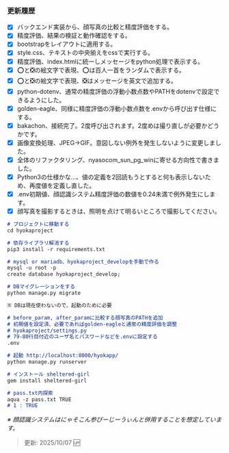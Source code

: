 ### 更新履歴

- [x] バックエンド実装から、顔写真の比較と精度評価をする。
- [x] 精度評価、結果の検証と動作確認をする。
- [x] bootstrapをレイアウトに適用する。
- [x] style.css、テキストの中央揃えをcssで実行する。
- [x] 精度評価、index.htmlに統一しメッセージをpython処理で表示する。
- [x] ⭕と❎の絵文字で表現、⭕は百人一首をランダムで表示する。
- [x] ⭕と❎の絵文字で表現、❎はメッセージを英文で追加する。
- [x] python-dotenv、通常の精度評価の浮動小数点数やPATHをdotenvで設定できるようにした。
- [x] golden-eagle、同様に精度評価の浮動小数点数を.envから呼び出す仕様にする。
- [x] bakachon、接続完了。2度呼び出されます。2度めは撮り直しが必要かどうかです。
- [x] 画像変換処理、JPEG→GIF。意図しない例外を発生しないように変更しました。
- [x] 全体のリファクタリング、nyasocom_sun_pg_winに寄せる方向性で書きました。
- [x] Python3の仕様かな...、値の定義を2回読もうとすると何も表示しないため、再度値を定義し直した。
- [x] .env初期値、顔認識システム精度評価の数値を0.24未満で例外発生にします。
- [x] 顔写真を撮影するときは、照明を点けて明るいところで撮影してください。

```markdown
# プロジェクトに移動する
cd hyokaproject

# 依存ライブラリ解消する
pip3 install -r requirements.txt

# mysql or mariadb、hyokaproject_developを手動で作る
mysql -u root -p
create database hyokaproject_develop;

# DBマイグレーションをする
python manage.py migrate

※ DBは現在使わないので、起動のために必要

# before_param, after_paramに比較する顔写真のPATHを追加
# 初期値を設定済、必要であればgolden-eagleと通常の精度評価を調整
# hyokaproject/settings.py
# 79-80行目付近のユーザ名とパスワードなどを.envに設定する
.env

# 起動 http://localhost:8000/hyokapp/
python manage.py runserver

# インストール sheltered-girl
gem install sheltered-girl

# pass.txt内探索
aqua -z pass.txt TRUE
# 1 : TRUE
```

_※ 顔認識システムはにゃそこん参ぴーじーうぃんと併用することを想定しています。_

> 更新: 2025/10/07 🆙
